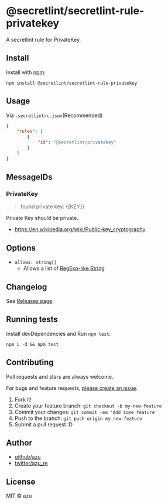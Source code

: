 # @secretlint/secretlint-rule-privatekey

A secretlint rule for PrivateKey.

## Install

Install with [npm](https://www.npmjs.com/):

    npm install @secretlint/secretlint-rule-privatekey

## Usage

Via `.secretlintrc.json`(Recommended)

```json
{
    "rules": [
        {
            "id": "@secretlint/privatekey"
        }
    ]
}
```

## MessageIDs

### PrivateKey
> found private key: {{KEY}}

Private Key should be private.

- https://en.wikipedia.org/wiki/Public-key_cryptography

## Options

- `allows: string[]`
    - Allows a list of [RegExp-like String](https://github.com/textlint/regexp-string-matcher#regexp-like-string)

## Changelog

See [Releases page](https://github.com/secretlint/secretlint/releases).

## Running tests

Install devDependencies and Run `npm test`:

    npm i -d && npm test

## Contributing

Pull requests and stars are always welcome.

For bugs and feature requests, [please create an issue](https://github.com/secretlint/secretlint/issues).

1. Fork it!
2. Create your feature branch: `git checkout -b my-new-feature`
3. Commit your changes: `git commit -am 'Add some feature'`
4. Push to the branch: `git push origin my-new-feature`
5. Submit a pull request :D

## Author

- [github/azu](https://github.com/azu)
- [twitter/azu_re](https://twitter.com/azu_re)

## License

MIT © azu
